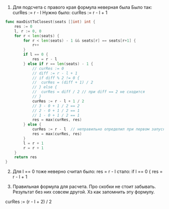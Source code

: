 1) Для подсчета с правого края формула неверная была
Было так:
curRes := r - l
Нужно было:
curRes := r - l + 1
``` go
func maxDistToClosest(seats []int) int {
	res := 0
	l, r := 0, 0
    for r < len(seats) {
		for r < len(seats) - 1 && seats[r] == seats[r+1] {
			r++
		}
		if l == 0 {
			res = r - l
		} else if r == len(seats) - 1 {
			// curRes := 0
			// diff := r - l + 1
			// if diff % 2 != 0 {
			// 	curRes = (diff + 1) / 2
			// } else {
			// 	curRes = diff / 2 // при diff == 2 не сходится 
			// }
			curRes := r - l + 1 / 2
			// 3 - 0 + 1 / 2 == 2
			// 2 - 0 + 1 / 2 == 1
			// 1 - 0 + 1 / 2 == 1
			res = max(curRes, res)
		} else {
			curRes := r - l  // неправильно определил при первом запуске
			res = max(curRes, res)
		}
		l = r + 1
		r = r + 1
	}
	return res
}
```

2) Для l == 0 тоже неверно считал
было:
res = r - l
стало:
if l == 0 {
    res = r - l + 1

3) Правильная формула для расчета. Про скобки не стоит забывать. Результат без них совсем другой.
Хз как запомнить эту формулу.

curRes := (r - l + 2) / 2 
